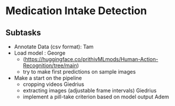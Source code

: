 # Medication Intake Detection

## Subtasks

- Annotate Data (csv format): Tam
- Load model : George
  - (https://huggingface.co/prithivMLmods/Human-Action-Recognition/tree/main)
  - try to make first predictions on sample images
- Make a start on the pipeline
  - cropping videos Giedrius
  - extracting images (adjustable frame intervals) Giedrius
  - implement a pill-take criterion based on model output Adem
